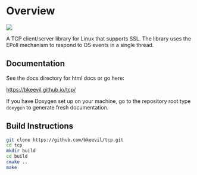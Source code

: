 # Overview

![](https://github.com/bkeevil/tcp/workflows/C%2FC++%20Ubuntu%20Build/badge.svg)

A TCP client/server library for Linux that supports SSL. The library uses the EPoll mechanism to respond to OS events in a single thread.

## Documentation

See the docs directory for html docs or go here:

https://bkeevil.github.io/tcp/

If you have Doxygen set up on your machine, go to the repository root type `doxygen` to generate fresh documentation.

## Build Instructions

``` bash
git clone https://github.com/bkeevil/tcp.git
cd tcp
mkdir build
cd build
cmake ..
make
```
